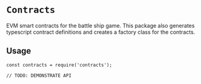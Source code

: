 # `Contracts`

EVM smart contracts for the battle ship game. This package also generates typescript contract definitions and creates a factory class for the contracts.

## Usage

```
const contracts = require('contracts');

// TODO: DEMONSTRATE API
```
